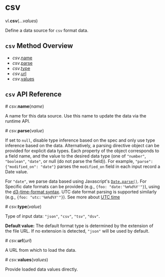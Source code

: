 # csv

vl.<b>csv</b>(<em>...values</em>)

Define a data source for <code>csv</code> format data.

## <code>csv</code> Method Overview

* <em>csv</em>.<a href="#name">name</a>
* <em>csv</em>.<a href="#parse">parse</a>
* <em>csv</em>.<a href="#type">type</a>
* <em>csv</em>.<a href="#url">url</a>
* <em>csv</em>.<a href="#values">values</a>

## <code>csv</code> API Reference

<a name="name">#</a>
<em>csv</em>.<b>name</b>(<em>name</em>)

A name for this data source. Use this name to update the data via the runtime API.

<a name="parse">#</a>
<em>csv</em>.<b>parse</b>(<em>value</em>)

If set to `null`, disable type inference based on the spec and only use type inference based on the data.
Alternatively, a parsing directive object can be provided for explicit data types. Each property of the object corresponds to a field name, and the value to the desired data type (one of `"number"`, `"boolean"`, `"date"`, or null (do not parse the field)).
For example, `"parse": {"modified_on": "date"}` parses the `modified_on` field in each input record a Date value.

For `"date"`, we parse data based using Javascript's [`Date.parse()`](https://developer.mozilla.org/en-US/docs/Web/JavaScript/Reference/Global_Objects/Date/parse).
For Specific date formats can be provided (e.g., `{foo: "date:'%m%d%Y'"}`), using the [d3-time-format syntax](https://github.com/d3/d3-time-format#locale_format). UTC date format parsing is supported similarly (e.g., `{foo: "utc:'%m%d%Y'"}`). See more about [UTC time](https://vega.github.io/vega-lite/docs/timeunit.html#utc)

<a name="type">#</a>
<em>csv</em>.<b>type</b>(<em>value</em>)

Type of input data: `"json"`, `"csv"`, `"tsv"`, `"dsv"`.

__Default value:__  The default format type is determined by the extension of the file URL.
If no extension is detected, `"json"` will be used by default.

<a name="url">#</a>
<em>csv</em>.<b>url</b>(<em>url</em>)

A URL from which to load the data.

<a name="values">#</a>
<em>csv</em>.<b>values</b>(<em>values</em>)

Provide loaded data values directly.

